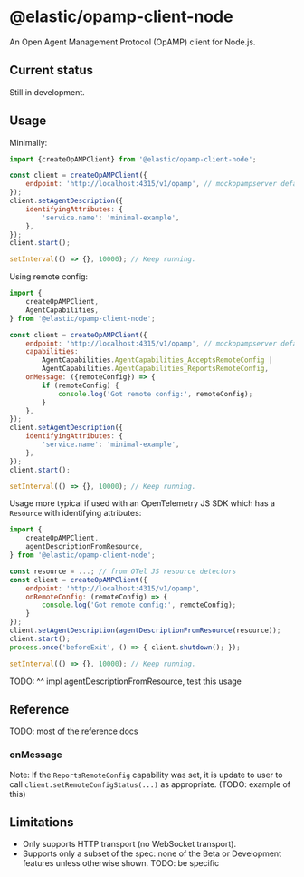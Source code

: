 # @elastic/opamp-client-node

An Open Agent Management Protocol (OpAMP) client for Node.js.


## Current status

Still in development.


## Usage

Minimally:

```js
import {createOpAMPClient} from '@elastic/opamp-client-node';

const client = createOpAMPClient({
    endpoint: 'http://localhost:4315/v1/opamp', // mockopampserver default endpoint
});
client.setAgentDescription({
    identifyingAttributes: {
        'service.name': 'minimal-example',
    },
});
client.start();

setInterval(() => {}, 10000); // Keep running.
```

Using remote config:

```js
import {
    createOpAMPClient,
    AgentCapabilities,
} from '@elastic/opamp-client-node';

const client = createOpAMPClient({
    endpoint: 'http://localhost:4315/v1/opamp', // mockopampserver default endpoint
    capabilities:
        AgentCapabilities.AgentCapabilities_AcceptsRemoteConfig |
        AgentCapabilities.AgentCapabilities_ReportsRemoteConfig,
    onMessage: ({remoteConfig}) => {
        if (remoteConfig) {
            console.log('Got remote config:', remoteConfig);
        }
    },
});
client.setAgentDescription({
    identifyingAttributes: {
        'service.name': 'minimal-example',
    },
});
client.start();

setInterval(() => {}, 10000); // Keep running.
```

Usage more typical if used with an OpenTelemetry JS SDK which has a `Resource` with identifying attributes:

```js
import {
    createOpAMPClient,
    agentDescriptionFromResource,
} from '@elastic/opamp-client-node';

const resource = ...; // from OTel JS resource detectors
const client = createOpAMPClient({
    endpoint: 'http://localhost:4315/v1/opamp',
    onRemoteConfig: (remoteConfig) => {
        console.log('Got remote config:', remoteConfig);
    }
});
client.setAgentDescription(agentDescriptionFromResource(resource));
client.start();
process.once('beforeExit', () => { client.shutdown(); });

setInterval(() => {}, 10000); // Keep running.
```

TODO: ^^ impl agentDescriptionFromResource, test this usage


## Reference

TODO: most of the reference docs


### onMessage

Note: If the `ReportsRemoteConfig` capability was set, it is update to user
to call `client.setRemoteConfigStatus(...)` as appropriate.
(TODO: example of this)


## Limitations

- Only supports HTTP transport (no WebSocket transport).
- Supports only a subset of the spec: none of the Beta or Development features
  unless otherwise shown.
  TODO: be specific

